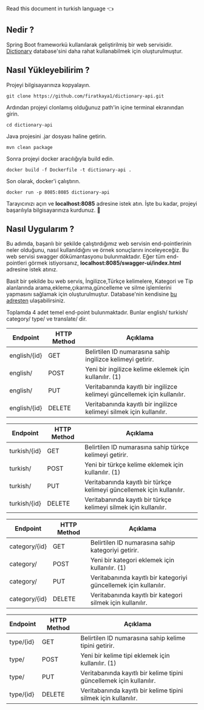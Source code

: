 Read this document in turkish language :point_left:

## Nedir ? 

Spring Boot frameworkü kullanılarak geliştirilmiş bir web servisidir. [Dictionary](https://raw.githubusercontent.com/firatkaya1/dictionary) database'sini daha rahat kullanabilmek için oluşturulmuştur.    

## Nasıl Yükleyebilirim ? 

Projeyi bilgisayarınıza kopyalayın. 

```git
git clone https://github.com/firatkaya1/dictionary-api.git
```
Ardından projeyi clonlamış olduğunuz path'in içine terminal ekranından girin. 

```
cd dictionary-api
```
Java projesini .jar dosyası haline getirin.

```
mvn clean package
```

Sonra projeyi docker aracılığıyla build edin. 

```
docker build -f Dockerfile -t dictionary-api .
```

Son olarak, docker'i çalıştırın. 

```
docker run -p 8085:8085 dictionary-api
```
Tarayıcınızı açın ve **localhost:8085** adresine istek atın. İşte bu kadar, projeyi başarılıyla bilgisayarınıza kurdunuz. :punch: 

## Nasıl Uygularım ? 

Bu adımda, başarılı bir şekilde çalıştırdığımız web servisin end-pointlerinin neler olduğunu, nasıl kullanıldığını ve örnek sonuçlarını inceleyeceğiz. Bu web servisi swagger dökümantasyonu bulunmaktadır. Eğer tüm end-pointleri görmek istiyorsanız, **localhost:8085/swagger-ui/index.html** adresine istek atınız. 

Basit bir şekilde bu web servis, İngilizce,Türkçe kelimelere, Kategori ve Tip alanlarında arama,ekleme,çıkarma,güncelleme ve silme işlemlerini yapmasını sağlamak için oluşturulmuştur. Database'nin kendisine [bu adresten](https://raw.githubusercontent.com/firatkaya1/dictionary) ulaşabilirsiniz. 

Toplamda 4 adet temel end-point bulunmaktadır. Bunlar english/  turkish/  category/  type/  ve translate/  dir. 

| Endpoint | HTTP Method | Açıklama |
| ------------- | ------------- |------------- |
| english/{id}  | GET  | Belirtilen ID numarasına sahip ingilizce kelimeyi getirir. |
| english/ | POST | Yeni bir ingilizce kelime eklemek için kullanılır. (1) |
| english/ | PUT | Veritabanında kayıtlı bir ingilizce kelimeyi güncellemek için kullanılır.  |
| english/{id}  | DELETE | Veritabanında kayıtlı bir ingilizce kelimeyi silmek için kullanılır. |

| Endpoint | HTTP Method | Açıklama |
| ------------- | ------------- |------------- |
| turkish/{id}  | GET  | Belirtilen ID numarasına sahip türkçe kelimeyi getirir. |
| turkish/ | POST | Yeni bir türkçe kelime eklemek için kullanılır. (1) |
| turkish/ | PUT | Veritabanında kayıtlı bir türkçe kelimeyi güncellemek için kullanılır.  |
| turkish/{id}  | DELETE | Veritabanında kayıtlı bir türkçe kelimeyi silmek için kullanılır. |

| Endpoint | HTTP Method | Açıklama |
| ------------- | ------------- |------------- |
| category/{id}  | GET  | Belirtilen ID numarasına sahip kategoriyi getirir. |
| category/ | POST | Yeni bir kategori eklemek için kullanılır. (1) |
| category/ | PUT | Veritabanında kayıtlı bir kategoriyi güncellemek için kullanılır.  |
| category/{id}  | DELETE | Veritabanında kayıtlı bir kategori silmek için kullanılır. |

| Endpoint | HTTP Method | Açıklama |
| ------------- | ------------- |------------- |
| type/{id}  | GET  | Belirtilen ID numarasına sahip kelime tipini getirir. |
| type/ | POST | Yeni bir kelime tipi eklemek için kullanılır. (1) |
| type/ | PUT | Veritabanında kayıtlı bir kelime tipini güncellemek için kullanılır.  |
| type/{id}  | DELETE | Veritabanında kayıtlı bir kelime tipini silmek için kullanılır. |






